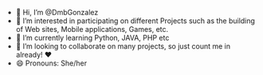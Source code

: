 - 👋 Hi, I’m @DmbGonzalez
- 👀 I’m interested in participating on different Projects such as the building of Web sites, Mobile applications, Games, etc. 
- 🌱 I’m currently learning Python, JAVA, PHP etc
- 💞️ I’m looking to collaborate on many projects, so just count me in already! ♥
- 😄 Pronouns: She/her


<!---
DmbGonzalez/DmbGonzalez is a ✨ special ✨ repository because its `README.md` (this file) appears on your GitHub profile.
You can click the Preview link to take a look at your changes.
--->
